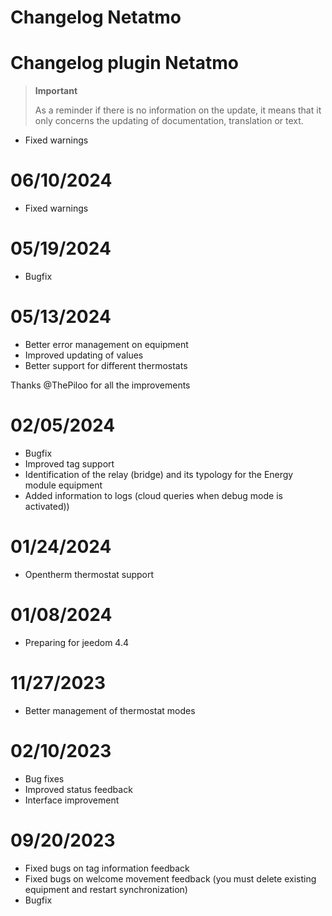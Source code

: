 # Changelog Netatmo

# Changelog plugin Netatmo

>**Important**
>
>As a reminder if there is no information on the update, it means that it only concerns the updating of documentation, translation or text.

- Fixed warnings

# 06/10/2024

- Fixed warnings

# 05/19/2024

- Bugfix

# 05/13/2024

- Better error management on equipment
- Improved updating of values
- Better support for different thermostats

Thanks @ThePiloo for all the improvements

# 02/05/2024

- Bugfix
- Improved tag support
- Identification of the relay (bridge) and its typology for the Energy module equipment
- Added information to logs (cloud queries when debug mode is activated))

# 01/24/2024

- Opentherm thermostat support

# 01/08/2024

- Preparing for jeedom 4.4

# 11/27/2023

- Better management of thermostat modes

# 02/10/2023

- Bug fixes
- Improved status feedback
- Interface improvement

# 09/20/2023

- Fixed bugs on tag information feedback
- Fixed bugs on welcome movement feedback (you must delete existing equipment and restart synchronization)
- Bugfix
